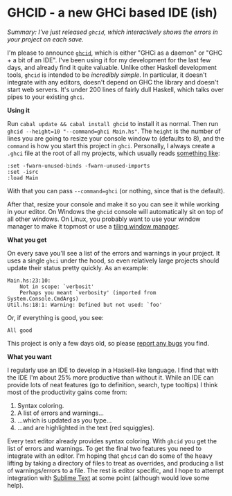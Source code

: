 # GHCID - a new GHCi based IDE (ish)

_Summary: I've just released `ghcid`, which interactively shows the errors in your project on each save._

I'm please to announce [`ghcid`](https://github.com/ndmitchell/ghcid), which is either "GHCi as a daemon" or "GHC + a bit of an IDE". I've been using it for my development for the last few days, and already find it quite valuable. Unlike other Haskell development tools, `ghcid` is intended to be _incredibly simple_. In particular, it doesn't integrate with any editors, doesn't depend on GHC the library and doesn't start web servers. It's under 200 lines of fairly dull Haskell, which talks over pipes to your existing `ghci`.

**Using it**

Run `cabal update && cabal install ghcid` to install it as normal. Then run `ghcid --height=10 "--command=ghci Main.hs"`. The `height` is the number of lines you are going to resize your console window to (defaults to 8), and the `command` is how you start this project in `ghci`. Personally, I always create a `.ghci` file at the root of all my projects, which usually reads [something like](https://github.com/ndmitchell/ghcid/blob/master/.ghci):

    :set -fwarn-unused-binds -fwarn-unused-imports
    :set -isrc
    :load Main

With that you can pass `--command=ghci` (or nothing, since that is the default).

After that, resize your console and make it so you can see it while working in your editor. On Windows the `ghcid` console will automatically sit on top of all other windows. On Linux, you probably want to use your window manager to make it topmost or use a [tiling window manager](http://xmonad.org/).

**What you get**

On every save you'll see a list of the errors and warnings in your project. It uses a single `ghci` under the hood, so even relatively large projects should update their status pretty quickly. As an example:

    Main.hs:23:10:
        Not in scope: `verbosit'
        Perhaps you meant `verbosity' (imported from System.Console.CmdArgs)
    Util.hs:18:1: Warning: Defined but not used: `foo'

Or, if everything is good, you see:

    All good

This project is only a few days old, so please [report any bugs](https://github.com/ndmitchell/ghcid/issues) you find.

**What you want**

I regularly use an IDE to develop in a Haskell-like language. I find that with the IDE I'm about 25% more productive than without it. While an IDE can provide lots of neat features (go to definition, search, type tooltips) I think most of the productivity gains come from:

1. Syntax coloring.
2. A list of errors and warnings...
3. ...which is updated as you type...
4. ...and are highlighted in the text (red squiggles).

Every text editor already provides syntax coloring. With `ghcid` you get the list of errors and warnings. To get the final two features you need to integrate with an editor. I'm hoping that `ghcid` can do some of the heavy lifting by taking a directory of files to treat as overrides, and producing a list of warnings/errors to a file. The rest is editor specific, and I hope to attempt integration with [Sublime Text](http://www.sublimetext.com/) at some point (although would love some help).
